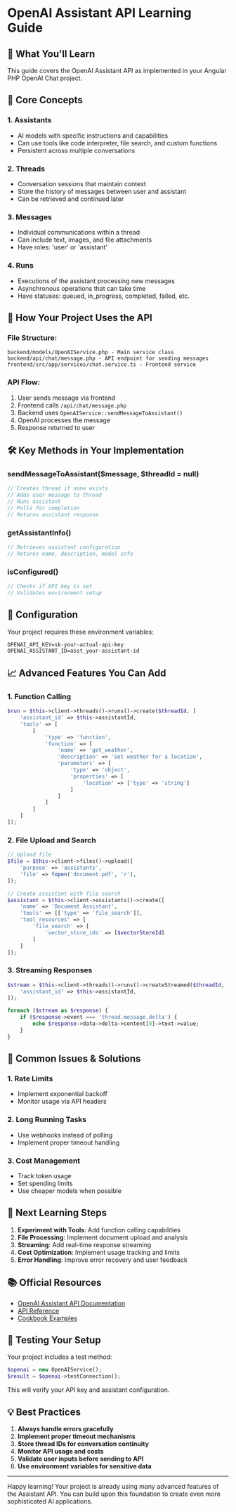 # OpenAI Assistant API Learning Guide

## 🎯 What You'll Learn

This guide covers the OpenAI Assistant API as implemented in your Angular PHP OpenAI Chat project.

## 📖 Core Concepts

### 1. **Assistants**
- AI models with specific instructions and capabilities
- Can use tools like code interpreter, file search, and custom functions
- Persistent across multiple conversations

### 2. **Threads**
- Conversation sessions that maintain context
- Store the history of messages between user and assistant
- Can be retrieved and continued later

### 3. **Messages**
- Individual communications within a thread
- Can include text, images, and file attachments
- Have roles: 'user' or 'assistant'

### 4. **Runs**
- Executions of the assistant processing new messages
- Asynchronous operations that can take time
- Have statuses: queued, in_progress, completed, failed, etc.

## 🔨 How Your Project Uses the API

### **File Structure:**
```
backend/models/OpenAIService.php - Main service class
backend/api/chat/message.php - API endpoint for sending messages
frontend/src/app/services/chat.service.ts - Frontend service
```

### **API Flow:**
1. User sends message via frontend
2. Frontend calls `/api/chat/message.php`
3. Backend uses `OpenAIService::sendMessageToAssistant()`
4. OpenAI processes the message
5. Response returned to user

## 🛠️ Key Methods in Your Implementation

### **sendMessageToAssistant($message, $threadId = null)**
```php
// Creates thread if none exists
// Adds user message to thread
// Runs assistant
// Polls for completion
// Returns assistant response
```

### **getAssistantInfo()**
```php
// Retrieves assistant configuration
// Returns name, description, model info
```

### **isConfigured()**
```php
// Checks if API key is set
// Validates environment setup
```

## 🔧 Configuration

Your project requires these environment variables:
```env
OPENAI_API_KEY=sk-your-actual-api-key
OPENAI_ASSISTANT_ID=asst_your-assistant-id
```

## 📈 Advanced Features You Can Add

### 1. **Function Calling**
```php
$run = $this->client->threads()->runs()->create($threadId, [
    'assistant_id' => $this->assistantId,
    'tools' => [
        [
            'type' => 'function',
            'function' => [
                'name' => 'get_weather',
                'description' => 'Get weather for a location',
                'parameters' => [
                    'type' => 'object',
                    'properties' => [
                        'location' => ['type' => 'string']
                    ]
                ]
            ]
        ]
    ]
]);
```

### 2. **File Upload and Search**
```php
// Upload file
$file = $this->client->files()->upload([
    'purpose' => 'assistants',
    'file' => fopen('document.pdf', 'r'),
]);

// Create assistant with file search
$assistant = $this->client->assistants()->create([
    'name' => 'Document Assistant',
    'tools' => [['type' => 'file_search']],
    'tool_resources' => [
        'file_search' => [
            'vector_store_ids' => [$vectorStoreId]
        ]
    ]
]);
```

### 3. **Streaming Responses**
```php
$stream = $this->client->threads()->runs()->createStreamed($threadId, [
    'assistant_id' => $this->assistantId,
]);

foreach ($stream as $response) {
    if ($response->event === 'thread.message.delta') {
        echo $response->data->delta->content[0]->text->value;
    }
}
```

## 🐛 Common Issues & Solutions

### **1. Rate Limits**
- Implement exponential backoff
- Monitor usage via API headers

### **2. Long Running Tasks**
- Use webhooks instead of polling
- Implement proper timeout handling

### **3. Cost Management**
- Track token usage
- Set spending limits
- Use cheaper models when possible

## 🎯 Next Learning Steps

1. **Experiment with Tools**: Add function calling capabilities
2. **File Processing**: Implement document upload and analysis
3. **Streaming**: Add real-time response streaming
4. **Cost Optimization**: Implement usage tracking and limits
5. **Error Handling**: Improve error recovery and user feedback

## 📚 Official Resources

- [OpenAI Assistant API Documentation](https://platform.openai.com/docs/assistants/overview)
- [API Reference](https://platform.openai.com/docs/api-reference/assistants)
- [Cookbook Examples](https://github.com/openai/openai-cookbook)

## 🧪 Testing Your Setup

Your project includes a test method:
```php
$openai = new OpenAIService();
$result = $openai->testConnection();
```

This will verify your API key and assistant configuration.

## 💡 Best Practices

1. **Always handle errors gracefully**
2. **Implement proper timeout mechanisms**
3. **Store thread IDs for conversation continuity**
4. **Monitor API usage and costs**
5. **Validate user inputs before sending to API**
6. **Use environment variables for sensitive data**

---

Happy learning! Your project is already using many advanced features of the Assistant API. You can build upon this foundation to create even more sophisticated AI applications.

